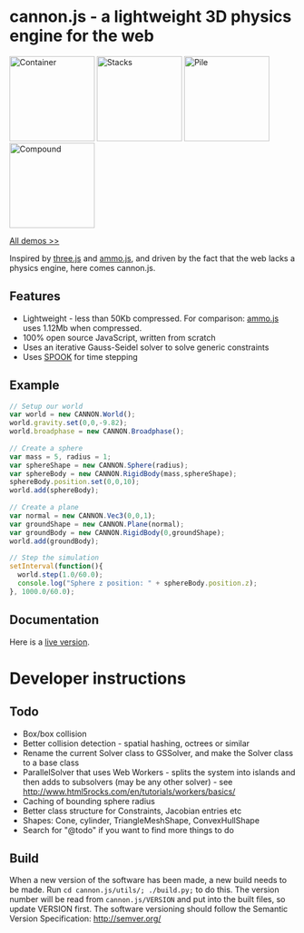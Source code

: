 # cannon.js - a lightweight 3D physics engine for the web

<a href="http://schteppe.github.com/cannon.js/demos/container.html"><img src="http://schteppe.github.com/cannon.js/images/container2.png" height="150" alt="Container"></a>
<a href="http://schteppe.github.com/cannon.js/demos/stacks.html"><img src="http://schteppe.github.com/cannon.js/images/stack.png" height="150" alt="Stacks"></a>
<a href="http://schteppe.github.com/cannon.js/demos/pile2.html"><img src="http://schteppe.github.com/cannon.js/images/pile.png" height="150" alt="Pile"></a>
<a href="http://schteppe.github.com/cannon.js/demos/compound.html"><img src="http://schteppe.github.com/cannon.js/images/compound.png" height="150" alt="Compound"></a>

<a href="http://schteppe.github.com/cannon.js"> All demos >></a>

Inspired by [three.js](https://github.com/mrdoob/three.js) and [ammo.js](https://github.com/kripken/ammo.js), and driven by the fact that the web lacks a physics engine, here comes cannon.js.

## Features

* Lightweight - less than 50Kb compressed. For comparison: [ammo.js](https://github.com/kripken/ammo.js/) uses 1.12Mb when compressed.
* 100% open source JavaScript, written from scratch
* Uses an iterative Gauss-Seidel solver to solve generic constraints
* Uses [SPOOK](https://www8.cs.umu.se/kurser/5DV058/VT09/lectures/spooknotes.pdf) for time stepping

## Example

```javascript
// Setup our world
var world = new CANNON.World();
world.gravity.set(0,0,-9.82);
world.broadphase = new CANNON.Broadphase();
    
// Create a sphere
var mass = 5, radius = 1;
var sphereShape = new CANNON.Sphere(radius);
var sphereBody = new CANNON.RigidBody(mass,sphereShape);
sphereBody.position.set(0,0,10);
world.add(sphereBody);
    
// Create a plane
var normal = new CANNON.Vec3(0,0,1);
var groundShape = new CANNON.Plane(normal);
var groundBody = new CANNON.RigidBody(0,groundShape);
world.add(groundBody);
    
// Step the simulation
setInterval(function(){
  world.step(1.0/60.0);
  console.log("Sphere z position: " + sphereBody.position.z);
}, 1000.0/60.0);
```

## Documentation

Here is a [live version](http://schteppe.github.com/ghdoc/#schteppe/cannon.js/master).

# Developer instructions

## Todo

* Box/box collision
* Better collision detection - spatial hashing, octrees or similar
* Rename the current Solver class to GSSolver, and make the Solver class to a base class
* ParallelSolver that uses Web Workers - splits the system into islands and then adds to subsolvers (may be any other solver) - see http://www.html5rocks.com/en/tutorials/workers/basics/
* Caching of bounding sphere radius
* Better class structure for Constraints, Jacobian entries etc
* Shapes: Cone, cylinder, TriangleMeshShape, ConvexHullShape
* Search for "@todo" if you want to find more things to do

## Build

When a new version of the software has been made, a new build needs to be made. Run <code>cd cannon.js/utils/; ./build.py;</code> to do this. The version number will be read from <code>cannon.js/VERSION</code> and put into the built files, so update VERSION first. The software versioning should follow the Semantic Version Specification: http://semver.org/